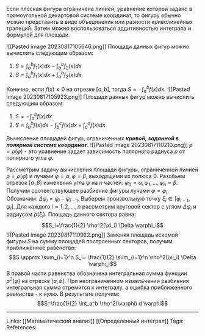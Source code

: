 Если плоская фигура ограничена линией, уравнение которой задано в прямоугольной декартовой системе координат, то фигуру обычно можно представить в виде объединения или разности криволинейных трапеций. Затем можно воспользоваться аддитивностью интеграла и формулой для площади. 

![[Pasted image 20230817105646.png]]
Площади данных фигур можно вычислить следующим образом:
1. $S=\int_a^b f_1(x)dx - \int_a^b f_2(x)dx$
2. $S=\int_a^b  f_1(x)dx + \int_a^b f_2(x)dx$

Конечно, если $f(x) \le 0$ на отрезке $[a,b]$, тогда $S=-\int_a^b f(x) dx$. 
![[Pasted image 20230817105923.png]]
Площади данных фигур можно вычислить следующим образом:
1. $S=-\int_a^b f(x) dx$
2. $S=\int_a^b f(x)dx - \int_b^c f(x)dx + \int_c^d f(x)dx$

Вычисление площадей фигур, ограниченных ***кривой, заданной в полярной системе координат***. 
![[Pasted image 20230817110210.png]]
$\rho=\rho(\varphi)$ - это уравнение задает зависимость полярного радиуса $\rho$ от полярного угла $\varphi$. 

Рассмотрим задачу вычисления площади фигуры, ограниченной линией $\rho=\rho(\varphi)$ и лучами $\varphi=\alpha, \varphi=\beta$, выходящими из полюса 0. Разобьем отрезок $[\alpha, \beta]$ изменения угла $\varphi$ на $n$ частей: $\varphi_0=\alpha, \varphi_1, ...,\varphi_n=\beta$. Получим соответствующее разбиение фигуры лучами $\varphi=\varphi_i$. 
Обозначим: $\Delta \varphi_i = \varphi_i - \varphi_{i-1}$. Выберем произвольную точку $\xi_i \in [\varphi_{i-1}, \varphi_i]$. 
Для каждого $i=1,2,...,n$ рассмотрим круговой сектор с углом $\Delta \varphi_i$ и радиусом $\rho(\xi_i)$. Площадь данного сектора равна:
$$S_i=\frac{1}{2} \rho^2(\xi_i) \Delta \varphi_i$$
![[Pasted image 20230817110922.png]]
Заменяя площадь искомой фигуры $S$ на сумму площадей построенных секторов, получим приближенное равенство:
$$S \approx \sum_{i=1}^n S_i= \frac{1}{2} \sum_{i=1}^n \rho^2(\xi_i) \Delta \varphi_i$$
В правой части равенства обозначена интегральная сумма функции $\rho^2(\varphi)$ на отрезке $[a,b]$. При неограниченном измельчении разбиения интегральная сумма стремится к интегралу, а ошибка приближенного равенства - к нулю. В результате получим:
$$S=\frac{1}{2} \int_a^b \rho^2(\varphi) d \varphi$$

___
Links: [[Математический анализ]] [[Определенный интеграл]] 
Tags:
References: